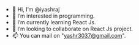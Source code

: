 - 👋 Hi, I’m @iyashraj
- 👀 I’m interested in programming.
- 🌱 I’m currently learning React Js.
- 💞️ I’m looking to collaborate on React Js project.
- 📫 You can mail on "yashr3037@gmail.com".

<!---
iyashraj/iyashraj is a ✨ special ✨ repository because its `README.md` (this file) appears on your GitHub profile.
You can click the Preview link to take a look at your changes.
--->
